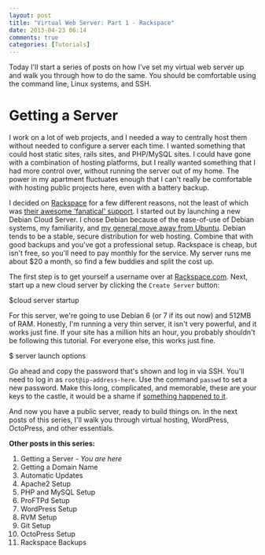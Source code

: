 ```yaml
---
layout: post
title: "Virtual Web Server: Part 1 - Rackspace"
date: 2013-04-23 06:14
comments: true
categories: [Tutorials]
---
```


Today I'll start a series of posts on how I've set my virtual web server up and walk you through how to do the same. You should be comfortable using the command line, Linux systems, and SSH.

# Getting a Server

I work on a lot of web projects, and I needed a way to centrally host them without needed to configure a server each time. I wanted something that could host static sites, rails sites, and PHP/MySQL sites. I could have gone with a combination of hosting platforms, but I really wanted something that I had more control over, without running the server out of my home. The power in my apartment fluctuates enough that I can't really be comfortable with hosting public projects here, even with a battery backup.

I decided on [Rackspace](http://www.rackspace.com/) for a few different reasons, not the least of which was [their awesome 'fanatical' support](http://samurailink3.com/blog/2013/04/09/rackspace/). I started out by launching a new Debian Cloud Server. I chose Debian because of the ease-of-use of Debian systems, my familiarity, and [my general move away from Ubuntu](http://samurailink3.com/blog/2013/04/13/the-move-away-from-ubuntu/). Debian tends to be a stable, secure distribution for web hosting. Combine that with good backups and you've got a professional setup. Rackspace is cheap, but isn't free, so you'll need to pay monthly for the service. My server runs me about $20 a month, so find a few buddies and split the cost up.

The first step is to get yourself a username over at [Rackspace.com](http://www.rackspace.com). Next, start up a new cloud server by clicking the `Create Server` button:

$cloud server startup

For this server, we're going to use Debian 6 (or 7 if its out now) and 512MB of RAM. Honestly, I'm running a very thin server, it isn't very powerful, and it works just fine. If your site has a million hits an hour, you probably shouldn't be following this tutorial. For everyone else, this works just fine.

$ server launch options

Go ahead and copy the password that's shown and log in via SSH. You'll need to log in as `root@ip-address-here`. Use the command `passwd` to set a new password. Make this long, complicated, and memorable, these are your keys to the castle, it would be a shame if [something happened to it](http://25.media.tumblr.com/tumblr_lzk228Lb0Z1rnxi5bo1_500.gif).

And now you have a public server, ready to build things on. In the next posts of this series, I'll walk you through virtual hosting, WordPress, OctoPress, and other essentials.

**Other posts in this series:**

1. Getting a Server _- You are here_
2. Getting a Domain Name
3. Automatic Updates
4. Apache2 Setup
5. PHP and MySQL Setup
6. ProFTPd Setup
7. WordPress Setup
8. RVM Setup
9. Git Setup
10. OctoPress Setup
11. Rackspace Backups